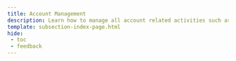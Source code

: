 ```yaml
---
title: Account Management
description: Learn how to manage all account related activities such as the creation, maintenance, and removal of proxies and identities.
template: subsection-index-page.html
hide:
 - toc
 - feedback
---
```

